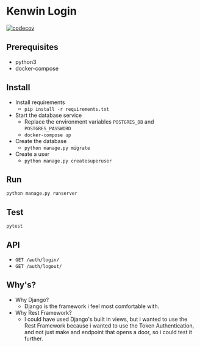 # Kenwin Login

[![codecov](https://codecov.io/gh/jramosss/kenwin-login/branch/master/graph/badge.svg?token=IREQIZE7OW)](https://codecov.io/gh/jramosss/kenwin-login)

## Prerequisites
- python3
- docker-compose

## Install

- Install requirements
  - `pip install -r requirements.txt`
- Start the database service
  - Replace the environment variables `POSTGRES_DB` and `POSTGRES_PASSWORD`
  - `docker-compose up`
- Create the database
  - `python manage.py migrate`
- Create a user
  - `python manage.py createsuperuser`

## Run
`python manage.py runserver`

## Test
`pytest`

## API
- `GET /auth/login/`
- `GET /auth/logout/`


## Why's?
- Why Django?
  - Django is the framework i feel most comfortable with.
- Why Rest Framework?
  - I could have used Django's built in views, but i wanted to use the Rest Framework because i wanted to use the Token Authentication, and not just make and endpoint that opens a door, so i could test it further.